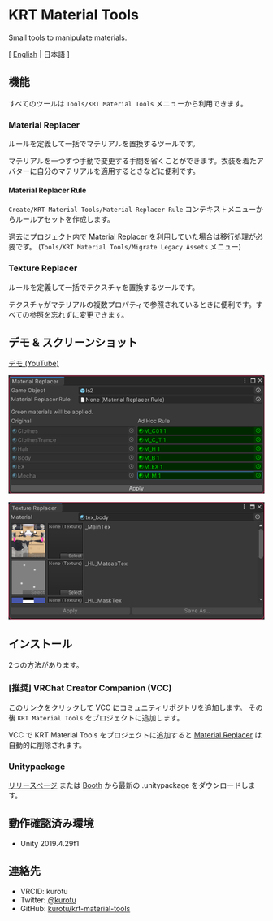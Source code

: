 # KRT Material Tools

Small tools to manipulate materials.

[ [English](./README.md) | 日本語 ]

## 機能

すべてのツールは `Tools/KRT Material Tools` メニューから利用できます。

### Material Replacer

ルールを定義して一括でマテリアルを置換するツールです。

マテリアルを一つずつ手動で変更する手間を省くことができます。衣装を着たアバターに自分のマテリアルを適用するときなどに便利です。

#### Material Replacer Rule

`Create/KRT Material Tools/Material Replacer Rule` コンテキストメニューからルールアセットを作成します。

過去にプロジェクト内で [Material Replacer](https://github.com/kurotu/MaterialReplacer) を利用していた場合は移行処理が必要です。
(`Tools/KRT Material Tools/Migrate Legacy Assets` メニュー)

### Texture Replacer

ルールを定義して一括でテクスチャを置換するツールです。

テクスチャがマテリアルの複数プロパティで参照されているときに便利です。すべての参照を忘れずに変更できます。

## デモ & スクリーンショット

[デモ (YouTube)](https://youtu.be/cPbJyPUZaqo)

![Material Replacer](./images/material-replacer.png)

![Texture Replacer](./images/texture-replacer.png)

## インストール

2つの方法があります。

### [推奨] VRChat Creator Companion (VCC)

[このリンク](https://kurotu.github.io/vpm-repos/vpm.html)をクリックして VCC にコミュニティリポジトリを追加します。
その後 `KRT Material Tools` をプロジェクトに追加します。

VCC で KRT Material Tools をプロジェクトに追加すると [Material Replacer](https://github.com/kurotu/MaterialReplacer) は自動的に削除されます。

### Unitypackage

[リリースページ](https://github.com/kurotu/krt-material-tools/releases/latest) または [Booth](https://booth.pm) から最新の .unitypackage をダウンロードします。

## 動作確認済み環境
- Unity 2019.4.29f1

## 連絡先

- VRCID: kurotu
- Twitter: [@kurotu](https://twitter.com/kurotu)
- GitHub: [kurotu/krt-material-tools](https://github.com/kurotu/krt-material-tools)
